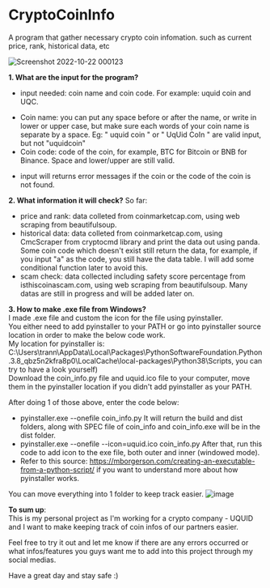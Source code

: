 # CryptoCoinInfo
A program that gather necessary crypto coin infomation. such as current price, rank, historical data, etc

![Screenshot 2022-10-22 000123](https://user-images.githubusercontent.com/77633718/197321073-ac423017-7d41-4b5e-9257-fdade4c82a6f.png)

**1. What are the input for the program?**
- input needed: coin name and coin code. For example: uquid coin and UQC. 
* Coin name: you can put any space before or after the name, or write in lower or upper case, but make sure each words of your coin name is separate by a space.
Eg: "    uquid coin  " or "   UqUid CoIn   "  are valid input, but not "uquidcoin" 
* Coin code: code of the coin, for example, BTC for Bitcoin or BNB for Binance. Space and lower/upper are still valid. 
- input will returns error messages if the coin or the code of the coin is not found.

**2. What information it will check?** 
So far: 
* price and rank: data colleted from coinmarketcap.com, using web scraping from beautifulsoup.
* historical data: data colleted from coinmarketcap.com, using CmcScraper from cryptocmd library and print the data out using panda.
Some coin code which doesn't exist still return the data, for example, if you input "a" as the code, you still have the data table.
I will add some conditional function later to avoid this.
* scam check: data collected including safety score percentage from isthiscoinascam.com, using web scraping from beautifulsoup. 
Many datas are still in progress and will be added later on. 

**3. How to make .exe file from Windows?** 
<br />I made .exe file and custom the icon for the file using pyinstaller. 
<br />You either need to add pyinstaller to your PATH or go into pyinstaller source location in order to make the below code work. 
<br />My location for pyinstaller is: C:\Users\trann\AppData\Local\Packages\PythonSoftwareFoundation.Python.3.8_qbz5n2kfra8p0\LocalCache\local-packages\Python38\Scripts, you can try to have a look yourself) 
<br />Download the coin_info.py file and uquid.ico file to your computer, move them in the pyinstaller location if you didn't add pyinstaller as your PATH.

After doing 1 of those above, enter the code below: 
* pyinstaller.exe --onefile coin_info.py
It will return the build and dist folders, along with SPEC file of coin_info and coin_info.exe will be in the dist folder. 
* pyinstaller.exe --onefile --icon=uquid.ico coin_info.py
After that, run this code to add icon to the exe file, both outer and inner (windowed mode).
* Refer to this source: https://mborgerson.com/creating-an-executable-from-a-python-script/ if you want to understand more about how pyinstaller works.

You can move everything into 1 folder to keep track easier.
![image](https://user-images.githubusercontent.com/77633718/197322786-f96c979a-d9b3-4011-b6bf-a5a1842ab735.png)

**To sum up**:
<br />This is my personal project as I'm working for a crypto company - UQUID and I want to make keeping track of coin infos of our partners easier. 

Feel free to try it out and let me know if there are any errors occurred or what infos/features you guys want me to add into this project through my social medias. 

Have a great day and stay safe :) 
